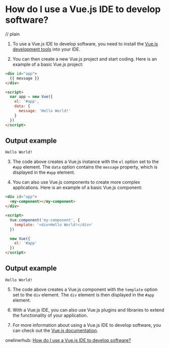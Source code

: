 # How do I use a Vue.js IDE to develop software?
// plain

1. To use a Vue.js IDE to develop software, you need to install the [Vue.js development tools](https://vuejs.org/v2/guide/installation.html) into your IDE.

2. You can then create a new Vue.js project and start coding. Here is an example of a basic Vue.js project:

```html
<div id="app">
  {{ message }}
</div>

<script>
  var app = new Vue({
    el: '#app',
    data: {
      message: 'Hello World!'
    }
  })
</script>
```

## Output example

```
Hello World!
```

3. The code above creates a Vue.js instance with the `el` option set to the `#app` element. The `data` option contains the `message` property, which is displayed in the `#app` element.

4. You can also use Vue.js components to create more complex applications. Here is an example of a basic Vue.js component:

```html
<div id="app">
  <my-component></my-component>
</div>

<script>
  Vue.component('my-component', {
    template: '<div>Hello World!</div>'
  })

  new Vue({
    el: '#app'
  })
</script>
```

## Output example

```
Hello World!
```

5. The code above creates a Vue.js component with the `template` option set to the `div` element. The `div` element is then displayed in the `#app` element.

6. With a Vue.js IDE, you can also use Vue.js plugins and libraries to extend the functionality of your application.

7. For more information about using a Vue.js IDE to develop software, you can check out the [Vue.js documentation](https://vuejs.org/v2/guide/).

onelinerhub: [How do I use a Vue.js IDE to develop software?](https://onelinerhub.com/vue.js/how-do-i-use-a-vue-js-ide-to-develop-software)